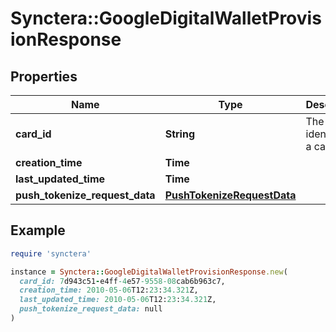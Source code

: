 # Synctera::GoogleDigitalWalletProvisionResponse

## Properties

| Name | Type | Description | Notes |
| ---- | ---- | ----------- | ----- |
| **card_id** | **String** | The unique identifier of a card | [optional] |
| **creation_time** | **Time** |  | [optional] |
| **last_updated_time** | **Time** |  | [optional] |
| **push_tokenize_request_data** | [**PushTokenizeRequestData**](PushTokenizeRequestData.md) |  | [optional] |

## Example

```ruby
require 'synctera'

instance = Synctera::GoogleDigitalWalletProvisionResponse.new(
  card_id: 7d943c51-e4ff-4e57-9558-08cab6b963c7,
  creation_time: 2010-05-06T12:23:34.321Z,
  last_updated_time: 2010-05-06T12:23:34.321Z,
  push_tokenize_request_data: null
)
```

